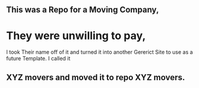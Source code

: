 ## This was a Repo for a Moving Company,  
#  They were unwilling to pay,
I took Their name off of it and turned it into another Gererict Site to use as a future Template.
I called it 
## XYZ movers and moved it to repo XYZ movers.
